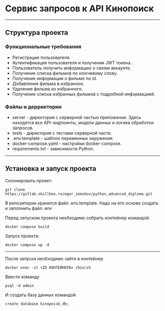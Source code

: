 # Сервис запросов к API Кинопоиск
***

## Структура проекта

### Функциональные требования

- Регистрация пользователя.
- Аутентификация пользователя и получения JWT токена..
- Пользователь получить информацию о своем аккаунте.
- Получение списка фильмов по ключевому слову.
- Получение информации о фильме по id.
- Добавление фильма в избранное.
- Удаление фильма из избранного. 
- Получение списка избранных фильмов с подробной информацией.

### Файлы и дерриктории
- server - директория с серверной частью приложения. Здесь находятся все API-эндпоинты, модели данных и логика обработки запросов.
- tests - директория с тестами серверной части.
- .env.template - шаблон переменных окружения.
- docker-compose.yaml - настройки docker-compose.
- requirements.txt - зависимости Python.

***

## Установка и запуск проекта

Склонировать проект:

```
git clone https://gitlab.skillbox.ru/egor_zemskov/python_advanced_diploma.git
```
В репозитории хранится файл .env.template. Надо на его основе создать и заполнить файл .env 


Перед запуском проекта необходимо собрать контейнер командой:
```
docker compose build
```

Запуск проекта: 
```
docker compose up -d
```
***
После запуска необходимо зайти в контейнер

```
docker exec -it <ID КОНТЕЙНЕРА> /bin/sh
```
Ввести команду
```
psql -U admin
```

И создать базу данных командой
```
create database kinopoisk_db;
```

